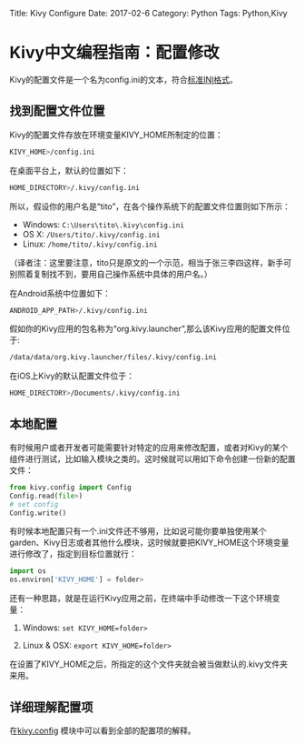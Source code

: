 Title: Kivy Configure
Date: 2017-02-6
Category: Python
Tags: Python,Kivy


# Kivy中文编程指南：配置修改



Kivy的配置文件是一个名为config.ini的文本，符合[标准INI格式](http://en.wikipedia.org/wiki/INI_file)。



## 找到配置文件位置

Kivy的配置文件存放在环境变量KIVY_HOME所制定的位置：

```Bash
KIVY_HOME>/config.ini
```


在桌面平台上，默认的位置如下：

```Bash
HOME_DIRECTORY>/.kivy/config.ini
```



所以，假设你的用户名是“tito”，在各个操作系统下的配置文件位置则如下所示：

* Windows: `C:\Users\tito\.kivy\config.ini`
* OS X: `/Users/tito/.kivy/config.ini`
* Linux: `/home/tito/.kivy/config.ini`

（译者注：这里要注意，tito只是原文的一个示范，相当于张三李四这样，新手可别照着复制找不到，要用自己操作系统中具体的用户名。）


在Android系统中位置如下：

```Bash
ANDROID_APP_PATH>/.kivy/config.ini
```





假如你的Kivy应用的包名称为“org.kivy.launcher”,那么该Kivy应用的配置文件位于:

```Bash
/data/data/org.kivy.launcher/files/.kivy/config.ini
```





在iOS上Kivy的默认配置文件位于：

```Bash
HOME_DIRECTORY>/Documents/.kivy/config.ini
```









## 本地配置

有时候用户或者开发者可能需要针对特定的应用来修改配置，或者对Kivy的某个组件进行测试，比如输入模块之类的。这时候就可以用如下命令创建一份新的配置文件：



```Python
from kivy.config import Config
Config.read(file>)
# set config
Config.write()
```





有时候本地配置只有一个.ini文件还不够用，比如说可能你要单独使用某个garden、Kivy日志或者其他什么模块，这时候就要把KIVY_HOME这个环境变量进行修改了，指定到目标位置就行：


```Python
import os
os.environ['KIVY_HOME'] = folder>
```


还有一种思路，就是在运行Kivy应用之前，在终端中手动修改一下这个环境变量：



1. Windows:
	`set KIVY_HOME=folder>`

2. Linux & OSX:
	`export KIVY_HOME=folder>`



在设置了KIVY_HOME之后，所指定的这个文件夹就会被当做默认的.kivy文件夹来用。





## 详细理解配置项

在[kivy.config](http://kivy.org/docs/api-kivy.config.html#module-kivy.config "kivy.config") 模块中可以看到全部的配置项的解释。

